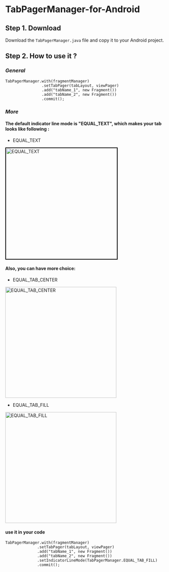 # TabPagerManager-for-Android

## Step 1. Download

  Download the ```TabPagerManager.java``` file and copy it to your Android project.
  
## Step 2. How to use it ?

### ***General***
```
TabPagerManager.with(fragmentManager)
                .setTabPager(tabLayout, viewPager)
                .add("tabName_1", new Fragment())
                .add("tabName_2", new Fragment())
                .commit();
```

### ***More***

  #### The default indicator line mode is "EQUAL_TEXT", which makes your tab looks like following :
  
  - EQUAL_TEXT
  
  <img src="https://camo.githubusercontent.com/f20f015ed02f7ec3a86ff4159e9bd24249b6897e/687474703a2f2f7468797273692e636f6d2f74362f3636392f3135343937323938373178323839303137333735332e706e67" style="border:2px #000000 solid" width="350" alt="EQUAL_TEXT" />

   #### Also, you can have more choice:
  
  - EQUAL_TAB_CENTER
  
  <img src="https://camo.githubusercontent.com/68022916b8776dd9f3d7f332cce93da5a2c360df/687474703a2f2f7468797273692e636f6d2f74362f3636392f3135343937333034373578323839303137343039342e6a7067" width="350" alt="EQUAL_TAB_CENTER" />
  
  - EQUAL_TAB_FILL
  
  <img src="https://camo.githubusercontent.com/f3c4dacabc4d8eb49f38dbfec2020be0cb6725fe/687474703a2f2f7468797273692e636f6d2f74362f3636392f3135343937333035393178323839303137343039342e706e67" width="350" alt="EQUAL_TAB_FILL" />
  
  #### use it in your code
  
  ```
  TabPagerManager.with(fragmentManager)
                .setTabPager(tabLayout, viewPager)
                .add("tabName_1", new Fragment())
                .add("tabName_2", new Fragment())
                .setIndicatorLineMode(TabPagerManager.EQUAL_TAB_FILL)
                .commit();
  ```
  
  
